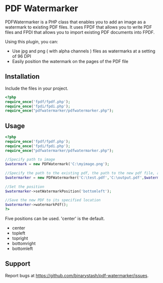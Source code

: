# PDF Watermarker
PDFWatermarker is a PHP class that enables you to add an image as a watermark to existing PDF files. It uses FPDF that allows you to write PDF files and FPDI that allows you to import existing PDF documents into FPDF.

Using this plugin, you can:

* Use jpg and png ( with alpha channels ) files as watermarks at a setting of 96 DPI
* Easily position the watermark on the pages of the PDF file

## Installation

Include the files in your project. 

``` php
<?php
require_once('fpdf/fpdf.php');
require_once('fpdi/fpdi.php');
require_once("pdfwatermarker/pdfwatermarker.php");
```

## Usage

``` php
<?php
require_once('fpdf/fpdf.php');
require_once('fpdi/fpdi.php');
require_once("pdfwatermarker/pdfwatermarker.php");
 
//Specify path to image
$watermark = new PDFWatermark('C:\myimage.png'); 
 
//Specify the path to the existing pdf, the path to the new pdf file, and the watermark object
$watermarker = new PDFWatermarker('C:\test.pdf','C:\output.pdf',$watermark); 
 
//Set the position
$watermarker->setWatermarkPosition('bottomleft');
 
//Save the new PDF to its specified location
$watermarker->watermarkPdf(); 
?>
```

Five positions can be used. 'center' is the default.

* center
* topleft
* topright
* bottomright
* bottomleft

## Support

Report bugs at https://github.com/binarystash/pdf-watermarker/issues.

